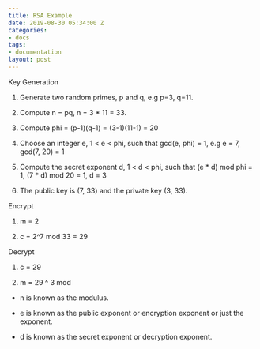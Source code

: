 ```yaml
---
title: RSA Example
date: 2019-08-30 05:34:00 Z
categories:
- docs
tags:
- documentation
layout: post
---
```


Key Generation

1. Generate two random primes, p and q, e.g p=3, q=11.

2. Compute n = pq, n = 3 \* 11 = 33.

3. Compute phi = (p-1)(q-1) = (3-1)(11-1) = 20

4. Choose an integer e, 1 < e < phi, such that gcd(e, phi) = 1, e.g e = 7, gcd(7, 20) = 1

5. Compute the secret exponent d, 1 < d < phi, such that (e \* d) mod phi = 1, (7 \* d) mod 20 = 1,  d = 3

6. The public key is (7, 33) and the private key (3, 33).


Encrypt

1. m = 2

2. c = 2^7 mod 33 = 29


Decrypt

1. c = 29

2. m = 29 ^ 3 mod

* n is known as the modulus.

* e is known as the public exponent or encryption exponent or just the exponent.

* d is known as the secret exponent or decryption exponent.